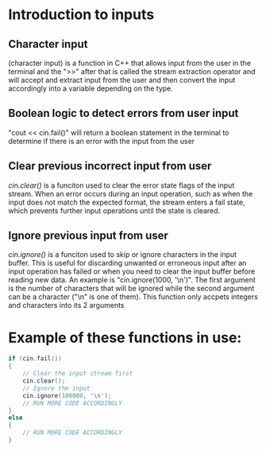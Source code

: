 # Introduction to inputs
## Character input
<cin> (character input) is a function in C++ that allows input from the user in the terminal and the ">>" after that is called the
stream extraction operator and will accept and extract input from the user and then convert the input accordingly into a variable
depending on the type.

## Boolean logic to detect errors from user input
"cout << cin.fail()" will return a boolean statement in the terminal to determine if there is an error with the input from the user

## Clear previous incorrect input from user
_cin.clear()_ is a funciton used to clear the error state flags of the input stream. When an error occurs during an input operation, 
such as when the input does not match the expected format, the stream enters a fail state, which prevents further input operations 
until the state is cleared.

## Ignore previous input from user
_cin.ignore()_ is a funciton used to skip or ignore characters in the input buffer. This is useful for discarding unwanted or 
erroneous input after an input operation has failed or when you need to clear the input buffer before reading new data. An
example is "cin.ignore(1000, '\n')". The first argument is the number of characters that will be ignored while the second
argument can be a character ("\n" is one of them). This function only accpets integers and characters into its 2 arguments

# Example of these functions in use:
```cpp
if (cin.fail())
{
    // Clear the input stream first
    cin.clear();
    // Ignore the input
    cin.ignore(100000, '\n');
    // RUN MORE CODE ACCORDINGLY
}
else
{
    // RUN MORE CODE ACCORDINGLY
}
```